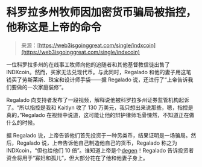 <!--yml

未分类

2024-05-27 14:59:45

-->

# 科罗拉多州牧师因加密货币骗局被指控，他称这是上帝的命令

> 来源：[https://web3isgoinggreat.com/single/indxcoin](https://web3isgoinggreat.com/single/indxcoin)

一位科罗拉多州的在线事工牧师向他的追随者和其他基督教信徒出售了INDXcoin。然而，买家无法兑现代币。与此同时，Regalado 和他的妻子用这笔钱买了劳斯莱斯、珠宝和设计师手袋——据 Regalado 说，还进行了“上帝告诉我们要做的一次家庭装修”。

Regalado 向支持者发布了一段视频，解释说他被科罗拉多州证券监管机构起诉了。“所以指控是我和 Kaitlyn 收了 130 万美元，我只想出来说那些，嗯，指控是真的，”Regalado 在视频中说道，这可能让他的辩护律师毛骨悚然，不知道正在做什么的时候。

据 Regalado 说，上帝告诉他们首先投资于一种另类币，结果证明是一场骗局。然后，Regalado 说，上帝告诉他自己制造他自己的货币，Regalado 称之为 INDXcoin，“但也给他们 10 倍”。谁知道上帝是个[degen](/glossary#degen)！Regalado 告诉投资者资金将用于“寡妇和孤儿”，但大部分花在了他和他妻子身上。
